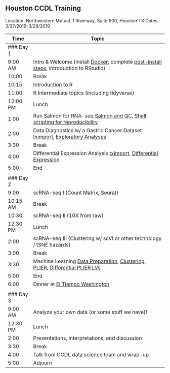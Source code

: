 ## Houston CCDL Training

Location: Northwestern Mutual. 1 Riverway, Suite 900, Houston TX
Dates: 3/27/2019-3/29/2019

| Time      | Topic                                          |
|-----------|------------------------------------------------|
| ### Day 1 |                                                |
| 9:00 AM   | Intro & Welcome (install [Docker](https://github.com/AlexsLemonade/training-modules/blob/master/docker-install/README.md); complete [post-install steps](https://github.com/AlexsLemonade/RNA-Seq-Exercises/blob/master/README.md), introduction to RStudio)
| 10:00   | Break                                            |
| 10:15   | Introduction to R                                |
| 11:00   | R Intermediate topics (including tidyverse)      |
| 12:00 PM  | Lunch                                          |
| 1:00      | Run Salmon for RNA-seq [Salmon and QC](https://github.com/AlexsLemonade/training-modules/blob/master/RNA-seq/download_qc_quant.md), [Shell scripting for reproducibility](https://github.com/AlexsLemonade/training-modules/blob/master/RNA-seq/reproducibility_cmdline.md)            |
| 2:00      | Data Diagnostics w/ a Gastric Cancer Dataset [tximport](https://alexslemonade.github.io/training-modules/RNA-seq/gastric_cancer_tximport.nb.html), [Exploratory Analyses](https://alexslemonade.github.io/training-modules/RNA-seq/gastric_cancer_exploratory.nb.html) |
| 3:30      | Break                                          |
| 4:00   | Differential Expression Analysis [tximport](https://github.com/AlexsLemonade/training-modules/blob/master/RNA-seq/nb_cell_line_tximport.md), [Differential Expression](https://alexslemonade.github.io/training-modules/RNA-seq/nb_cell_line_DESeq2.nb.html)               |
| 5:00      | End                                            |
|           |                                                |
| ### Day 2 |                                                |
| 9:00     | scRNA-seq I  (Count Matrix, Seurat)             |
| 10:15 AM  | Break                                          |
| 10:30     | scRNA-seq II (10X from raw)                 |
| 12:30 PM  | Lunch                                          |
| 2:00      | scRNA-seq III (Clustering w/ scVI or other technology / tSNE hazards)                                   |
| 3:00      | Break                                          |
| 3:30      | Machine Learning [Data Preparation](https://alexslemonade.github.io/training-modules/machine-learning/01-medulloblastoma_data_prep.nb.html), [Clustering](https://alexslemonade.github.io/training-modules/machine-learning/02-medulloblastoma_clustering.nb.html), [PLIER](https://alexslemonade.github.io/training-modules/machine-learning/03-medulloblastoma_PLIER.nb.html), [Differential PLIER LVs](https://alexslemonade.github.io/training-modules/machine-learning/04-medulloblastoma_LV_differences.nb.html)  
| 5:00      | End                                            |
| 6:00      | Dinner at [El Tiempo Washington](http://www.eltiempocantina.com/washington/)                                       |
|           |                                                |
| ### Day 3 |                                                |
| 9:00 AM   | Analyze your own data (or some stuff we have)!                         |
| 12:30 PM  | Lunch                                          |
| 2:00      | Presentations, interpretations, and discussion |
| 3:30      | Break                                          |
| 4:00      | Talk from CCDL data science team and wrap-up   |
| 5:00      | Adjourn                                        |
